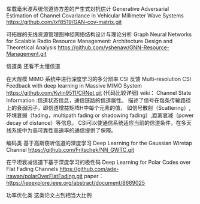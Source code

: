 车载毫米波系统信道协方差的产生式对抗估计
Generative Adversarial Estimation of Channel Covariance in Vehicular Millimeter Wave Systems
https://github.com/lxf8519/GAN-cov-matrix.git

可拓展的无线资源管理图神经网络结构设计与理论分析
Graph Neural Networks for Scalable Radio Resource Management: Architecture Design and Theoretical Analysis
https://github.com/yshenaw/GNN-Resource-Management.git



信道类  还看不太懂信道

在大规模 MIMO 系统中进行深度学习的多分辨率 CSI 反馈
Multi-resolution CSI Feedback with deep learning in Massive MIMO System
https://github.com/Kylin9511/CRNet.git (代码比较详细)
wiki：
    Channel State Information :信道状态信息，通信链路的信道属性。
    描述了信号在每条传输路径上的衰弱因子，即信道增益矩阵H中每个元素的值，
    如信号散射（Scattering）,环境衰弱（fading，multipath fading or shadowing fading）,距离衰减（power decay of distance）等信息。
    CSI可以使通信系统适应当前的信道条件，在多天线系统中为高可靠性高速率的通信提供了保障。

编码类
基于高斯窃听信道的深度学习
Deep Learning for the Gaussian Wiretap Channel
https://github.com/Fritschek/NN_GWTC.git

在平坦衰减信道下基于深度学习的极性码
Deep Learning for Polar Codes over Flat Fading Channels
https://github.com/ade-irawan/polarOverFlatFading.git
paper：https://ieeexplore.ieee.org/abstract/document/8669025

功率优化类 这类论文占到相当大比例



